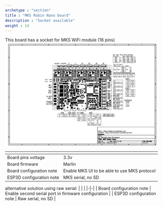 ```yaml
---
archetype : "section"
title : "MKS Robin Nano board"
description : "Socket available"
weight : 14
---
```

This board has a socket for MKS WiFi module (16 pins)
![step1](board.png?width=300px)

| <!-- -->  | <!-- --> |
|-|-|
| Board pins voltage | 3.3v |
| Board firmware | Marlin | 
| Board configuration note | Enable MKS UI to be able to use MKS protocol  |
| ESP3D configuration note | MKS serial, no SD |

alternative solution using raw serial:
| <!-- -->  | <!-- --> |
|-|-|
| Board configuration note |  Enable second serial port in firmware configuration |
| ESP3D configuration note | Raw serial, no SD |
